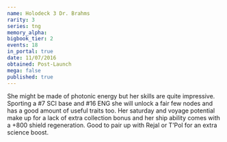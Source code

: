 ```yaml
---
name: Holodeck 3 Dr. Brahms
rarity: 3
series: tng
memory_alpha:
bigbook_tier: 2
events: 18
in_portal: true
date: 11/07/2016
obtained: Post-Launch
mega: false
published: true
---
```


She might be made of photonic energy but her skills are quite impressive. Sporting a #7 SCI base and #16 ENG she will unlock a fair few nodes and has a good amount of useful traits too. Her saturday and voyage potential make up for a lack of extra collection bonus and her ship ability comes with a +800 shield regeneration. Good to pair up with Rejal or T’Pol for an extra science boost.
